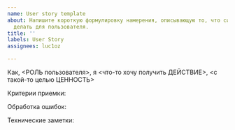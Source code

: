 ```yaml
---
name: User story template
about: Напишите короткую формулировку намерения, описывающую то, что система должна
  делать для пользователя.
title: ''
labels: User Story
assignees: luc1oz

---
```


Как, <РОЛЬ пользователя>, я <что-то хочу получить ДЕЙСТВИЕ>, <с такой-то целью ЦЕННОСТЬ>

Критерии приемки:

Обработка ошибок:

Технические заметки:
